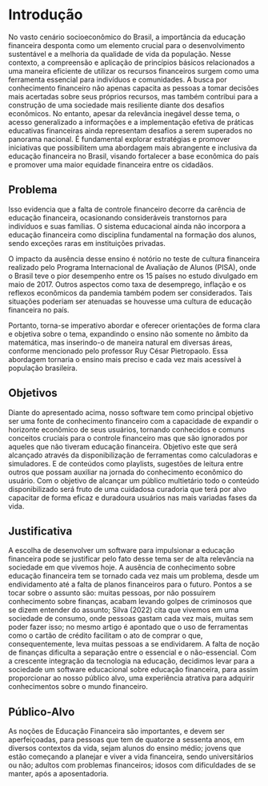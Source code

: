 # Introdução

  No vasto cenário socioeconômico do Brasil, a importância da educação financeira desponta como um elemento crucial para o desenvolvimento sustentável e a melhoria da qualidade de vida da população. 
Nesse contexto, a compreensão e aplicação de princípios básicos relacionados a uma maneira eficiente de utilizar os recursos financeiros surgem como uma  ferramenta essencial para indivíduos e comunidades. A busca por conhecimento financeiro não apenas capacita as pessoas a tomar decisões mais acertadas sobre seus próprios recursos, mas também contribui para a construção de uma sociedade mais resiliente diante dos desafios econômicos. No entanto, apesar da relevância inegável desse tema, o acesso generalizado a informações e a implementação efetiva de práticas educativas financeiras ainda representam desafios a serem superados no panorama nacional. É fundamental explorar estratégias e promover iniciativas que possibilitem uma abordagem mais abrangente e inclusiva da educação financeira no Brasil, visando fortalecer a base econômica do país e promover uma maior equidade financeira entre os cidadãos.


## Problema
Isso evidencia que a falta de controle financeiro decorre da carência de educação financeira, ocasionando consideráveis transtornos para indivíduos e suas famílias. O sistema educacional ainda não incorpora a educação financeira como disciplina fundamental na formação dos alunos, sendo exceções raras em instituições privadas.

O impacto da ausência desse ensino é notório no teste de cultura financeira realizado pelo Programa Internacional de Avaliação de Alunos (PISA), onde o Brasil teve o pior desempenho entre os 15 países no estudo divulgado em maio de 2017. Outros aspectos como taxa de desemprego, inflação e os reflexos econômicos da pandemia também podem ser considerados. Tais situações poderiam ser atenuadas se houvesse uma cultura de educação financeira no país.

Portanto, torna-se imperativo abordar e oferecer orientações de forma clara e objetiva sobre o tema, expandindo o ensino não somente no âmbito da matemática, mas inserindo-o de maneira natural em diversas áreas, conforme mencionado pelo professor Ruy César Pietropaolo. Essa abordagem tornaria o ensino mais preciso e cada vez mais acessível à população brasileira.




## Objetivos

Diante do apresentado acima, nosso software tem como principal objetivo ser uma fonte de conhecimento financeiro com a capacidade de expandir o horizonte econômico de seus usuários, tornando conhecidos e comuns conceitos cruciais para o controle financeiro mas que são ignorados por aqueles que não tiveram educação financeira.
Objetivo este que será alcançado através da disponibilização de ferramentas como calculadoras e simuladores. E de conteúdos como playlists, sugestões de leitura entre outros que possam auxiliar na jornada do conhecimento econômico do usuário. 
Com o objetivo de alcançar um público multietário todo o conteúdo disponibilizado será fruto de uma cuidadosa curadoria que terá por alvo capacitar de forma eficaz e duradoura usuários nas mais variadas fases da vida.
 


## Justificativa

A escolha de desenvolver um software para impulsionar a educação financeira pode se justificar pelo fato desse tema ser de alta relevância na sociedade em que vivemos hoje. A ausência de conhecimento sobre educação financeira tem se tornado cada vez mais um problema, desde um endividamento até a falta de planos financeiros para o futuro. 
Pontos a se tocar sobre o assunto são: muitas pessoas, por não possuírem conhecimento sobre finanças, acabam levando golpes de criminosos que se dizem entender do assunto; Silva (2022) cita que vivemos em uma sociedade de consumo, onde pessoas gastam cada vez mais, muitas sem poder fazer isso; no mesmo artigo é apontado que o uso de ferramentas como o  cartão de crédito facilitam o ato de comprar o que, consequentemente, leva muitas pessoas a se endividarem. A falta de noção de finanças dificulta a separação entre o essencial e o não-essencial. 
Com a crescente integração da tecnologia na educação, decidimos levar para a sociedade um software educacional sobre educação financeira, para assim proporcionar ao nosso público alvo, uma experiência atrativa para adquirir conhecimentos sobre o mundo financeiro.



## Público-Alvo

As noções de Educação Financeira são importantes, e devem ser aperfeiçoadas, para pessoas que tem de quatorze a sessenta anos, em diversos contextos da vida, sejam alunos do ensino médio; jovens que estão começando a planejar e viver a vida financeira, sendo universitários ou não; adultos com problemas financeiros; idosos com dificuldades de se manter, após a aposentadoria.
